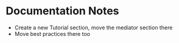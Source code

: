 # Documentation Notes

* Create a new Tutorial section, move the mediator section there
* Move best practices there too